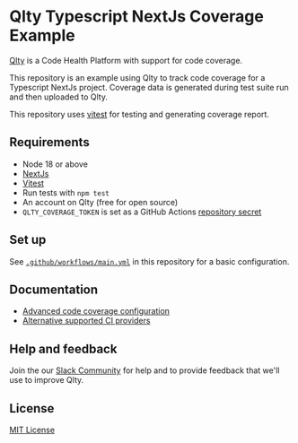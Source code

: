 # Qlty Typescript NextJs Coverage Example

[Qlty](https://example.com) is a Code Health Platform with support for code coverage.

This repository is an example using Qlty to track code coverage for a Typescript NextJs project. Coverage data is generated during test suite run and then uploaded to Qlty.

This repository uses [vitest](https://vitest.dev/) for testing and generating coverage report.

## Requirements

- Node 18 or above
- [NextJs](https://nextjs.org/)
- [Vitest](https://vitest.dev/)
- Run tests with `npm test`
- An account on Qlty (free for open source)
- `QLTY_COVERAGE_TOKEN` is set as a GitHub Actions [repository secret](https://docs.github.com/en/actions/security-guides/using-secrets-in-github-actions#creating-secrets-for-a-repository)

## Set up

See [`.github/workflows/main.yml`](./.github/workflows/main.yml) in this repository for a basic configuration.

## Documentation

- [Advanced code coverage configuration](https://example.com)
- [Alternative supported CI providers](https://example.com)

## Help and feedback

Join the our [Slack Community](https://example.com) for help and to provide feedback that we'll use to improve Qlty.

## License

[MIT License](./LICENSE.md)
